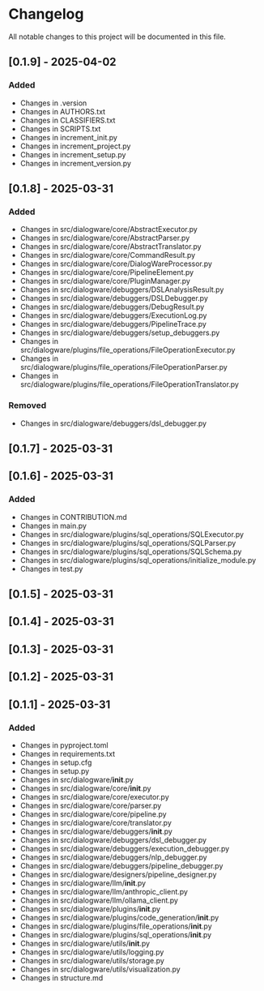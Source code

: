 # Changelog

All notable changes to this project will be documented in this file.

## [0.1.9] - 2025-04-02

### Added
- Changes in .version
- Changes in AUTHORS.txt
- Changes in CLASSIFIERS.txt
- Changes in SCRIPTS.txt
- Changes in increment_init.py
- Changes in increment_project.py
- Changes in increment_setup.py
- Changes in increment_version.py

## [0.1.8] - 2025-03-31

### Added
- Changes in src/dialogware/core/AbstractExecutor.py
- Changes in src/dialogware/core/AbstractParser.py
- Changes in src/dialogware/core/AbstractTranslator.py
- Changes in src/dialogware/core/CommandResult.py
- Changes in src/dialogware/core/DialogWareProcessor.py
- Changes in src/dialogware/core/PipelineElement.py
- Changes in src/dialogware/core/PluginManager.py
- Changes in src/dialogware/debuggers/DSLAnalysisResult.py
- Changes in src/dialogware/debuggers/DSLDebugger.py
- Changes in src/dialogware/debuggers/DebugResult.py
- Changes in src/dialogware/debuggers/ExecutionLog.py
- Changes in src/dialogware/debuggers/PipelineTrace.py
- Changes in src/dialogware/debuggers/setup_debuggers.py
- Changes in src/dialogware/plugins/file_operations/FileOperationExecutor.py
- Changes in src/dialogware/plugins/file_operations/FileOperationParser.py
- Changes in src/dialogware/plugins/file_operations/FileOperationTranslator.py

### Removed
- Changes in src/dialogware/debuggers/dsl_debugger.py

## [0.1.7] - 2025-03-31

## [0.1.6] - 2025-03-31

### Added
- Changes in CONTRIBUTION.md
- Changes in main.py
- Changes in src/dialogware/plugins/sql_operations/SQLExecutor.py
- Changes in src/dialogware/plugins/sql_operations/SQLParser.py
- Changes in src/dialogware/plugins/sql_operations/SQLSchema.py
- Changes in src/dialogware/plugins/sql_operations/initialize_module.py
- Changes in test.py

## [0.1.5] - 2025-03-31

## [0.1.4] - 2025-03-31

## [0.1.3] - 2025-03-31

## [0.1.2] - 2025-03-31

## [0.1.1] - 2025-03-31

### Added
- Changes in pyproject.toml
- Changes in requirements.txt
- Changes in setup.cfg
- Changes in setup.py
- Changes in src/dialogware/__init__.py
- Changes in src/dialogware/core/__init__.py
- Changes in src/dialogware/core/executor.py
- Changes in src/dialogware/core/parser.py
- Changes in src/dialogware/core/pipeline.py
- Changes in src/dialogware/core/translator.py
- Changes in src/dialogware/debuggers/__init__.py
- Changes in src/dialogware/debuggers/dsl_debugger.py
- Changes in src/dialogware/debuggers/execution_debugger.py
- Changes in src/dialogware/debuggers/nlp_debugger.py
- Changes in src/dialogware/debuggers/pipeline_debugger.py
- Changes in src/dialogware/designers/pipeline_designer.py
- Changes in src/dialogware/llm/__init__.py
- Changes in src/dialogware/llm/anthropic_client.py
- Changes in src/dialogware/llm/ollama_client.py
- Changes in src/dialogware/plugins/__init__.py
- Changes in src/dialogware/plugins/code_generation/__init__.py
- Changes in src/dialogware/plugins/file_operations/__init__.py
- Changes in src/dialogware/plugins/sql_operations/__init__.py
- Changes in src/dialogware/utils/__init__.py
- Changes in src/dialogware/utils/logging.py
- Changes in src/dialogware/utils/storage.py
- Changes in src/dialogware/utils/visualization.py
- Changes in structure.md

